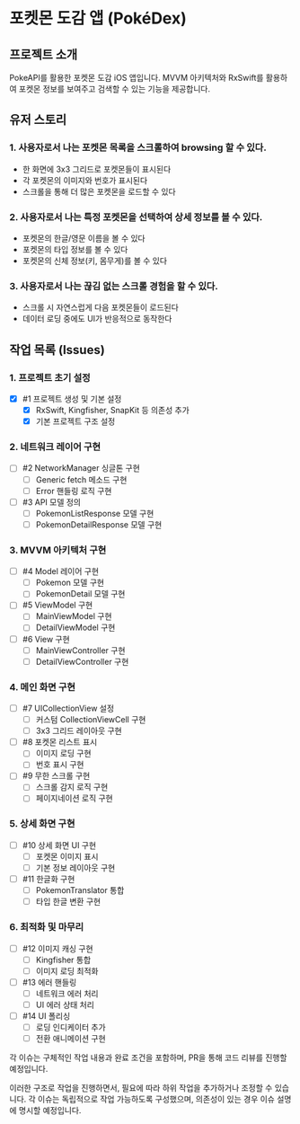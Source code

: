 # 포켓몬 도감 앱 (PokéDex)

## 프로젝트 소개

PokeAPI를 활용한 포켓몬 도감 iOS 앱입니다. MVVM 아키텍처와 RxSwift를 활용하여 포켓몬 정보를 보여주고 검색할 수 있는 기능을 제공합니다.

## 유저 스토리

### 1. 사용자로서 나는 포켓몬 목록을 스크롤하여 browsing 할 수 있다.
- 한 화면에 3x3 그리드로 포켓몬들이 표시된다
- 각 포켓몬의 이미지와 번호가 표시된다
- 스크롤을 통해 더 많은 포켓몬을 로드할 수 있다

### 2. 사용자로서 나는 특정 포켓몬을 선택하여 상세 정보를 볼 수 있다.
- 포켓몬의 한글/영문 이름을 볼 수 있다
- 포켓몬의 타입 정보를 볼 수 있다
- 포켓몬의 신체 정보(키, 몸무게)를 볼 수 있다

### 3. 사용자로서 나는 끊김 없는 스크롤 경험을 할 수 있다.
- 스크롤 시 자연스럽게 다음 포켓몬들이 로드된다
- 데이터 로딩 중에도 UI가 반응적으로 동작한다

## 작업 목록 (Issues)

### 1. 프로젝트 초기 설정
- [x] #1 프로젝트 생성 및 기본 설정
  - [x] RxSwift, Kingfisher, SnapKit 등 의존성 추가
  - [x] 기본 프로젝트 구조 설정

### 2. 네트워크 레이어 구현
- [ ] #2 NetworkManager 싱글톤 구현
  - [ ] Generic fetch 메소드 구현
  - [ ] Error 핸들링 로직 구현
- [ ] #3 API 모델 정의
  - [ ] PokemonListResponse 모델 구현
  - [ ] PokemonDetailResponse 모델 구현

### 3. MVVM 아키텍처 구현
- [ ] #4 Model 레이어 구현
  - [ ] Pokemon 모델 구현
  - [ ] PokemonDetail 모델 구현
- [ ] #5 ViewModel 구현
  - [ ] MainViewModel 구현
  - [ ] DetailViewModel 구현
- [ ] #6 View 구현
  - [ ] MainViewController 구현
  - [ ] DetailViewController 구현

### 4. 메인 화면 구현
- [ ] #7 UICollectionView 설정
  - [ ] 커스텀 CollectionViewCell 구현
  - [ ] 3x3 그리드 레이아웃 구현
- [ ] #8 포켓몬 리스트 표시
  - [ ] 이미지 로딩 구현
  - [ ] 번호 표시 구현
- [ ] #9 무한 스크롤 구현
  - [ ] 스크롤 감지 로직 구현
  - [ ] 페이지네이션 로직 구현

### 5. 상세 화면 구현
- [ ] #10 상세 화면 UI 구현
  - [ ] 포켓몬 이미지 표시
  - [ ] 기본 정보 레이아웃 구현
- [ ] #11 한글화 구현
  - [ ] PokemonTranslator 통합
  - [ ] 타입 한글 변환 구현

### 6. 최적화 및 마무리
- [ ] #12 이미지 캐싱 구현
  - [ ] Kingfisher 통합
  - [ ] 이미지 로딩 최적화
- [ ] #13 에러 핸들링
  - [ ] 네트워크 에러 처리
  - [ ] UI 에러 상태 처리
- [ ] #14 UI 폴리싱
  - [ ] 로딩 인디케이터 추가
  - [ ] 전환 애니메이션 구현

각 이슈는 구체적인 작업 내용과 완료 조건을 포함하며, PR을 통해 코드 리뷰를 진행할 예정입니다.

이러한 구조로 작업을 진행하면서, 필요에 따라 하위 작업을 추가하거나 조정할 수 있습니다. 각 이슈는 독립적으로 작업 가능하도록 구성했으며, 의존성이 있는 경우 이슈 설명에 명시할 예정입니다.
